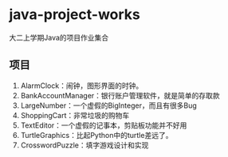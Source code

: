 # java-project-works
大二上学期Java的项目作业集合


## 项目
1.  AlarmClock：闹钟，图形界面的时钟。
2.  BankAccountManager：银行账户管理软件，就是简单的存取款
3.  LargeNumber：一个虚假的BigInteger，而且有很多Bug
4.  ShoppingCart：非常垃圾的购物车
5.  TextEditor：一个虚假的记事本，剪贴板功能并不好用
6.  TurtleGraphics：比起Python中的turtle差远了。
7.  CrosswordPuzzle：填字游戏设计和实现